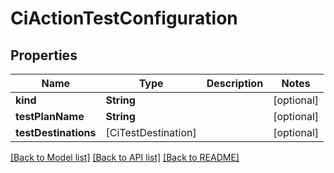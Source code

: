 # CiActionTestConfiguration

## Properties
Name | Type | Description | Notes
------------ | ------------- | ------------- | -------------
**kind** | **String** |  | [optional] 
**testPlanName** | **String** |  | [optional] 
**testDestinations** | [CiTestDestination] |  | [optional] 

[[Back to Model list]](../README.md#documentation-for-models) [[Back to API list]](../README.md#documentation-for-api-endpoints) [[Back to README]](../README.md)


